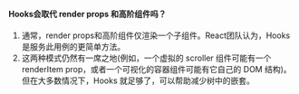 #### Hooks会取代 render props 和高阶组件吗？

1. 通常，render props和高阶组件仅渲染一个子组件。React团队认为，Hooks 是服务此用例的更简单方法。
2. 这两种模式仍然有一席之地(例如，一个虚拟的 scroller 组件可能有一个 renderItem prop，或者一个可视化的容器组件可能有它自己的 DOM 结构)。但在大多数情况下，Hooks 就足够了，可以帮助减少树中的嵌套。